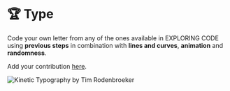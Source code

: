 # 🏆 Type

Code your own letter from any of the ones available in EXPLORING CODE using **previous steps** in combination with **lines and curves**, **animation** and **randomness**.

Add your contribution [here](https://docs.google.com/spreadsheets/d/15LsCGQoDvBsUhtxh4AEtFfmS4uuM_7NA1wlCTeSKvJk/edit?usp=sharing).

![Kinetic Typography by Tim Rodenbroeker](https://timrodenbroeker.de/wp-content/uploads/2019/04/export.gif)



